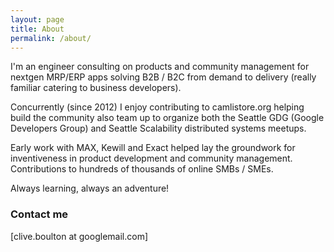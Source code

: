 ```yaml
---
layout: page
title: About
permalink: /about/
---
```

I'm an engineer consulting on products and community management for nextgen MRP/ERP apps solving B2B / B2C from demand to delivery (really familiar catering to business developers).

Concurrently (since 2012) I enjoy contributing to camlistore.org helping build the community also team up to organize both the Seattle GDG (Google Developers Group) and Seattle Scalability distributed systems meetups.

Early work with MAX, Kewill and Exact helped lay the groundwork for inventiveness in product development and community management. Contributions to hundreds of thousands of online SMBs / SMEs.   

Always learning, always an adventure!
### Contact me

[clive.boulton at googlemail.com]
